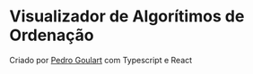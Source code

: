 # Visualizador de Algorítimos de Ordenação
Criado por [Pedro Goulart](https://github.com/pedroBGoulart) com Typescript e React


